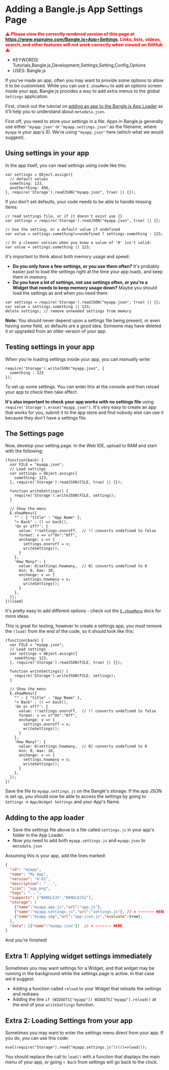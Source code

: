 <!--- Copyright (c) 2021 Gordon Williams, Pur3 Ltd. See the file LICENSE for copying permission. -->
Adding a Bangle.js App Settings Page
=========================================

<span style="color:red">:warning: **Please view the correctly rendered version of this page at https://www.espruino.com/Bangle.js+App+Settings. Links, lists, videos, search, and other features will not work correctly when viewed on GitHub** :warning:</span>

* KEYWORDS: Tutorials,Bangle.js,Development,Settings,Setting,Config,Options
* USES: Bangle.js

If you've made an app, often you may want to provide some options to allow
it to be customised. While you can use `E.showMenu` to add an options screen
inside your app, Bangle.js provides a way to add extra menus to the
global `Settings` application.

First, check out the tutorial on [adding an app to the Bangle.js App Loader](/Bangle.js+App+Loader)
as it'll help you to understand about `metadata.json`.

First off, you need to store your settings in a file. Apps in Bangle.js generally
use either `"myapp.json"` or `"myapp.settings.json"` as the filename, where `myapp`
is your app's ID. We're using `"myapp.json"` here (which what we would suggest).

## Using settings in your app

In the app itself, you can read settings using code like this:

```JS
var settings = Object.assign({
  // default values
  something: 123,
  anotherthing: 456,
}, require('Storage').readJSON("myapp.json", true) || {});
```

If you don't set defaults, your code needs to be able to handle missing items:

```JS
// read settings file, or if it doesn't exist use {}
var settings = require('Storage').readJSON("myapp.json", true) || {};

// Use the setting, or a default value if undefined
var value = settings.something!==undefined ? settings.something : 123;

// Or a cleaner version when you know a value of '0' isn't valid:
var value = settings.something || 123;
```

It's important to think about both memory usage and speed:

* **Do you only have a few settings, or you use them often?** It's probably easier
just to load the settings right at the time your app loads, and keep them in
memory.
* **Do you have a lot of settings, not use settings often, or you're a Widget
that needs to keep memory usage down?** Maybe you should load the settings
as and when you need them:

```JS
var settings = require('Storage').readJSON("myapp.json", true) || {};
var value = settings.something || 123;
delete settings; // remove unneeded settings from memory
```

**Note:** You should never depend upon a settings file being present,
or even having some field, so defaults are a good idea. Someone may
have deleted it or upgraded from an older version of your app.


## Testing settings in your app

When you're loading settings inside your app, you can manually
write:

```JS
require('Storage').writeJSON("myapp.json", {
  something : 123
});
```

To set up some settings. You can enter this at the console and then
reload your app to check then take effect.

**It's also important to check your app works with no settings file**
using `require('Storage').erase("myapp.json")`. It's very easy to create
an app that works for you, submit it to the app store and find nobody
else can use it because they don't have a settings file.


## The Settings page

Now, develop your setting page. In the Web IDE, upload to RAM and start with the
following:

```JS
(function(back) {
  var FILE = "myapp.json";
  // Load settings
  var settings = Object.assign({
    something: 123,
  }, require('Storage').readJSON(FILE, true) || {});

  function writeSettings() {
    require('Storage').writeJSON(FILE, settings);
  }

  // Show the menu
  E.showMenu({
    "" : { "title" : "App Name" },
    "< Back" : () => back(),
    'On or off?': {
      value: !!settings.onoroff,  // !! converts undefined to false
      format: v => v?"On":"Off",
      onchange: v => {
        settings.onoroff = v;
        writeSettings();
      }
    },
    'How Many?': {
      value: 0|settings.howmany,  // 0| converts undefined to 0
      min: 0, max: 10,
      onchange: v => {
        settings.howmany = v;
        writeSettings();
      }
    },
  });
})(load)
```

It's pretty easy to add different options - check out the [`E.showMenu`](http://www.espruino.com/Reference#l_E_showMenu)
docs for more ideas.

This is great for testing, however to create a settings app, you must remove the
`(load)` from the end of the code, so it should look like this:

```JS
(function(back) {
  var FILE = "myapp.json";
  // Load settings
  var settings = Object.assign({
    something: 123,
  }, require('Storage').readJSON(FILE, true) || {});

  function writeSettings() {
    require('Storage').writeJSON(FILE, settings);
  }

  // Show the menu
  E.showMenu({
    "" : { "title" : "App Name" },
    "< Back" : () => back(),
    'On or off?': {
      value: !!settings.onoroff,  // !! converts undefined to false
      format: v => v?"On":"Off",
      onchange: v => {
        settings.onoroff = v;
        writeSettings();
      }
    },
    'How Many?': {
      value: 0|settings.howmany,  // 0| converts undefined to 0
      min: 0, max: 10,
      onchange: v => {
        settings.howmany = v;
        writeSettings();
      }
    },
  });
})
```

Save the file to `myapp.settings.js` on the Bangle's
storage. If the app JSON is set up, you should now be able to access the
settings by going to `Settings` -> `App/Widget Settings` and your App's Name.

## Adding to the app loader

* Save the settings file above to a file called `settings.js` in your app's
folder in the App Loader.
* Now you need to add both `myapp.settings.js` and `myapp.json` to `metadata.json`

Assuming this is your app, add the lines marked:

```JSON
{
  "id": "myapp",
  "name": "My App",
  "version": "0.01",
  "description": "...",
  "icon": "app.png",
  "tags": "...",
  "supports": ["BANGLEJS","BANGLEJS2"],
  "storage": [
    {"name":"myapp.app.js","url":"app.js"},
    {"name":"myapp.settings.js","url":"settings.js"}, // < ------- HERE
    {"name":"myapp.img","url":"app-icon.js","evaluate":true},
  ],
  "data": [{"name":"myapp.json"}]  // < ------- HERE
}
```

And you're finished!

## Extra 1: Applying widget settings immediately

Sometimes you may want settings for a Widget, and that widget may
be running in the background while the settings page is active. In
that case we'd suggest:

* Adding a function called `reload` to your Widget that reloads the settings and redraws
* Adding the line `if (WIDGETS["myapp"]) WIDGETS["myapp"].reload()` at the
  end of your `writeSettings` function.

## Extra 2: Loading Settings from your app

Sometimes you may want to enter the settings menu direct from your app.
If you do, you can use this code:

```JS
eval(require("Storage").read("myapp.settings.js"))(()=>load());
```

You should replace the call to `load()` with a function that displays the
main menu of your app, or going `< Back` from settings will go back
to the clock.
